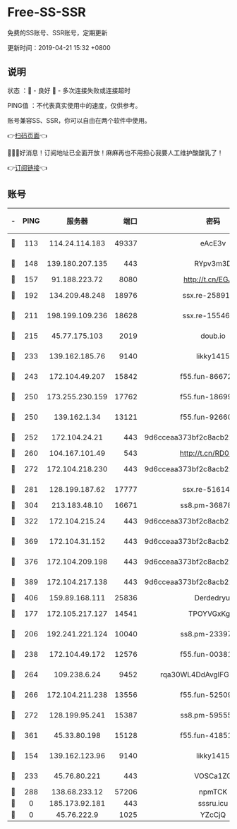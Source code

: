 # Free-SS-SSR

免费的SS账号、SSR账号，定期更新

更新时间：2019-04-21 15:32 +0800

## 说明

状态     ：🙂 - 良好 🙁 - 多次连接失败或连接超时

PING值   ：不代表真实使用中的速度，仅供参考。

账号兼容SS、SSR，你可以自由在两个软件中使用。

👉[扫码页面](https://liesauer.github.io/Free-SS-SSR/)👈

🎉🎉🎉好消息！订阅地址已全面开放！麻麻再也不用担心我要人工维护酸酸乳了！

👉[订阅链接](https://www.liesauer.net/yogurt/subscribe?ACCESS_TOKEN=DAYxR3mMaZAsaqUb)👈

## 账号

|-|PING|服务器|端口|密码|加密方式|区域|
|:----:|:----:|:-----:|-----:|:----:|:----:|:----:|
|🙂|113|114.24.114.183|49337|eAcE3v|chacha20-ietf|TW|
|🙂|148|139.180.207.135|443|RYpv3m3D|aes-256-cfb|JP|
|🙂|157|91.188.223.72|8080|http://t.cn/EGJIyrl|rc4-md5|RU|
|🙂|192|134.209.48.248|18976|ssx.re-25891402|aes-256-cfb|US|
|🙂|211|198.199.109.236|18628|ssx.re-15546219|aes-256-cfb|US|
|🙂|215|45.77.175.103|2019|doub.io|aes-128-ctr|SG|
|🙂|233|139.162.185.76|9140|likky1415|aes-256-cfb|DE|
|🙂|243|172.104.49.207|15842|f55.fun-86672367|aes-256-cfb|SG|
|🙂|250|173.255.230.159|17762|f55.fun-18699425|aes-256-cfb|US|
|🙂|250|139.162.1.34|13121|f55.fun-92660214|aes-256-cfb|SG|
|🙂|252|172.104.24.21|443|9d6cceaa373bf2c8acb22e60b6a58be6|aes-256-cfb|US|
|🙂|260|104.167.101.49|543|http://t.cn/RD0D7sx|rc4-md5|CA|
|🙂|272|172.104.218.230|443|9d6cceaa373bf2c8acb22e60b6a58be6|aes-256-cfb|US|
|🙂|281|128.199.187.62|17777|ssx.re-51614706|aes-256-cfb|SG|
|🙂|304|213.183.48.10|16671|ss8.pm-36878004|rc4-md5|RU|
|🙂|322|172.104.215.24|443|9d6cceaa373bf2c8acb22e60b6a58be6|aes-256-cfb|US|
|🙂|369|172.104.31.152|443|9d6cceaa373bf2c8acb22e60b6a58be6|aes-256-cfb|US|
|🙂|376|172.104.209.198|443|9d6cceaa373bf2c8acb22e60b6a58be6|aes-256-cfb|US|
|🙂|389|172.104.217.138|443|9d6cceaa373bf2c8acb22e60b6a58be6|aes-256-cfb|US|
|🙂|406|159.89.168.111|25836|Derdedryuj|chacha20|IN|
|🙂|177|172.105.217.127|14541|TPOYVGxKglpi|aes-256-cfb|JP|
|🙂|206|192.241.221.124|10040|ss8.pm-23397099|aes-256-cfb|US|
|🙂|238|172.104.49.172|12576|f55.fun-00381492|aes-256-cfb|SG|
|🙂|264|109.238.6.24|9452|rqa30WL4DdAvgIFG6Fs3znzTa|aes-256-cfb|FR|
|🙂|266|172.104.211.238|13556|f55.fun-52509074|aes-256-cfb|US|
|🙂|272|128.199.95.241|15387|ss8.pm-59555042|aes-256-cfb|SG|
|🙂|361|45.33.80.198|15128|f55.fun-41851315|aes-256-cfb|US|
|🙁|154|139.162.123.96|9140|likky1415|aes-256-cfb|JP|
|🙁|233|45.76.80.221|443|VOSCa1ZG|aes-256-cfb|DE|
|🙁|288|138.68.233.12|57206|npmTCK|rc4-md5|US|
|🙁|0|185.173.92.181|443|sssru.icu|rc4-md5|RU|
|🙁|0|45.76.222.9|1025|YZcCjQ|rc4-md5|JP|
